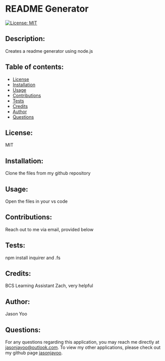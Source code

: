 
  # README Generator

  [![License: MIT](https://img.shields.io/badge/License-MIT-blue.svg)](https://opensource.org/licenses/MIT)
  
  ## Description:
  Creates a readme generator using node.js

  ## Table of contents:

  * [License](#license)
  * [Installation](#installation)
  * [Usage](#usage)
  * [Contributions](#contributions)
  * [Tests](#tests)
  * [Credits](#credits)
  * [Author](#author)
  * [Questions](#questions)

  
  ## License:
  MIT

  
  ## Installation:
  Clone the files from my github repository

  
  ## Usage:
  Open the files in your vs code

  
  ## Contributions:
  Reach out to me via email, provided below

  
  ## Tests: 
  npm install inquirer and .fs
  

  ## Credits:
  BCS Learning Assistant Zach, very helpful

  
  ## Author:
  Jason Yoo
  
  
  ## Questions:
  For any questions regarding this application, you may reach me directly at jasonjayoo@outlook.com. 
  To view my other applications, please check out my github page [jasonjayoo](https://github.com/jasonjayoo).

